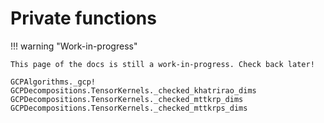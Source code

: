 # Private functions

!!! warning "Work-in-progress"

    This page of the docs is still a work-in-progress. Check back later!

```@docs
GCPAlgorithms._gcp!
GCPDecompositions.TensorKernels._checked_khatrirao_dims
GCPDecompositions.TensorKernels._checked_mttkrp_dims
GCPDecompositions.TensorKernels._checked_mttkrps_dims
```

